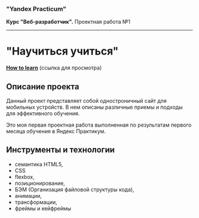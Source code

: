 
### "Yandex Practicum"
**Курс "Веб-разработчик".** Проектная работа №1

-----

# "Научиться учиться"
[**How to learn**]( https://github.com/Pavlov-Aleksandr/how-to-learn) (ссылка для просмотра)

## Описание проекта
Данный проект представляет собой одностроничный сайт для мобильных устройств. В нем описаны различные приемы и подходы для эффективного обучения.

Это моя первая проектная работа выполненная по результатам первого месяца обучения в Яндекс Практикум.

## Инструменты и технологии
* семантика HTML5,
* CSS
* flexbox,
* позиционирование,
* БЭМ (Организация файловой структуры кода),
* анимации,
* трансформации,
* фреймы и кейфреймы
